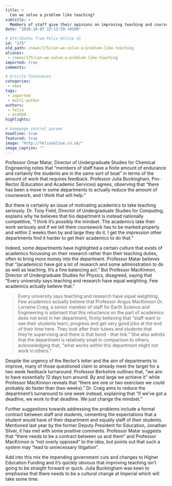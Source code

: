 ```yaml
---
title: >
  Can we solve a problem like teaching?
subtitle: >
  Members of staff give their opinions on improving teaching and coursework feedback
date: "2010-10-07 22:13:59 +0100"

# Attributes from Felix Online V1
id: "175"
old_path: /news/175/can-we-solve-a-problem-like-teaching
aliases:
 - /news/175/can-we-solve-a-problem-like-teaching
imported: true
comments:

# Article Taxonomies
categories:
 - news
tags:
 - imported
 - multi-author
authors:
 - felix
 - mc4509
highlights:

# Homepage control params
headline: true
featured: true
image: "http://felixonline.co.uk/"
image_caption: ""
---
```


Professor Omar Matar, Director of Undergraduate Studies for Chemical Engineering notes that “members of staff have a finite amount of endurance and certainly the students are in the same sort of boat” in terms of the amount of work that requires feedback. Professor Julia Buckingham, Pro-Rector (Education and Academic Services) agrees, observing that “there has been a move in some departments to actually reduce the amount of coursework, and I think that will help.”

But there is certainly an issue of motivating academics to take teaching seriously. Dr. Tony Field, Director of Undergraduate Studies for Computing, explains why he believes that his department is instead nationally competitive, “I think it’s possibly the mindset. The academics take their work seriously and if we tell them coursework has to be marked properly and within 2 weeks then by and large they do it. I get the impression other departments find it harder to get their academics to do that.”

Indeed, some departments have highlighted a certain culture that exists of academics focussing on their research rather than their teaching duties, often to bring more money into the department. Professor Matar believes that “(academics) have got a lot of research and some administration to do as well as teaching. It’s a fine balancing act.” But Professor MacKinnon, Director of Undergraduate Studies for Physics, disagreed, saying that “Every university says teaching and research have equal weighting. Few academics actually believe that.”
> Every university says teaching and research have equal weighting. Few academics actually believe that
> Professor Angus MacKinnon
Dr. Lorraine Craig, a senior member of staff for Earth Science and Engineering is adamant that this reluctance on the part of academics does not exist in her department, firmly believing that “staff want to see their students learn, progress and get very good jobs at the end of their time here. They look after their tutees and students that they’re supervising and there is that bond - that link.” She also admits that the department is relatively small in comparison to others, acknowledging that, “what works within this department might not work in others.”

Despite the urgency of the Rector’s letter and the aim of departments to improve, many of those questioned claim to already meet the target for a two week feedback turnaround. Professor Berkshire outlines that, “we aim to have essentially 12 days turn around. By and large we achieve it” while Professor MacKinnon reveals that “there are one or two exercises we could probably do faster than (two weeks).” Dr. Craig aims to reduce the department’s turnaround to one week instead, explaining that “if we’ve got a deadline, we work to that deadline. We just change the mindset.”

Further suggestions towards addressing the problems include a formal contract between staff and students, cementing the expectations that a student would have of their department and equally staff of their students. Mentioned last year by the former Deputy President for Education, Jonathan Silver, it has met with some positive comments. Professor Matar suggests that “there needs to be a contract between us and them” and Professor MacKinnon is “not overly opposed” to the idea, but points out that such a system may “lead to unnecessary litigation”.

Add into this mix the impending government cuts and changes to Higher Education Funding and it’s quickly obvious that improving teaching isn’t going to be straight forward or quick. Julia Buckingham was keen to emphasise that there needs to be a cultural change at Imperial which will take some time.
